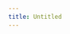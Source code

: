 ```yaml
---
title: Untitled
---
```


<div data-full-width="false"><figure><img src="../assets/Capture d’écran 2025-05-06 à 12.32.44.png" alt=""><figcaption></figcaption></figure></div>
